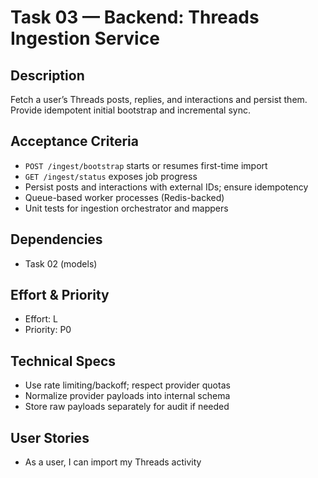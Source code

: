 # Task 03 — Backend: Threads Ingestion Service

## Description
Fetch a user’s Threads posts, replies, and interactions and persist them. Provide idempotent initial bootstrap and incremental sync.

## Acceptance Criteria
- `POST /ingest/bootstrap` starts or resumes first-time import
- `GET /ingest/status` exposes job progress
- Persist posts and interactions with external IDs; ensure idempotency
- Queue-based worker processes (Redis-backed)
- Unit tests for ingestion orchestrator and mappers

## Dependencies
- Task 02 (models)

## Effort & Priority
- Effort: L
- Priority: P0

## Technical Specs
- Use rate limiting/backoff; respect provider quotas
- Normalize provider payloads into internal schema
- Store raw payloads separately for audit if needed

## User Stories
- As a user, I can import my Threads activity

